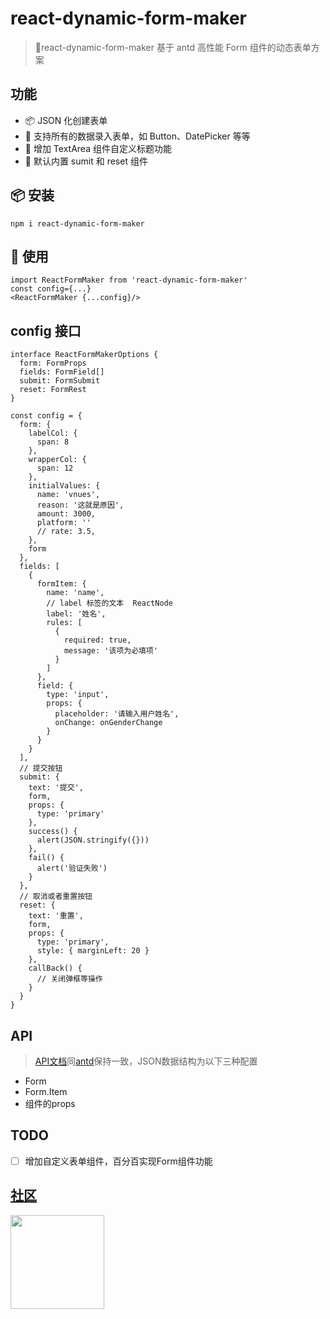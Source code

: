# react-dynamic-form-maker

> 🌇react-dynamic-form-maker 基于 antd 高性能 Form 组件的动态表单方案

## 功能

- 📦 JSON 化创建表单
- 📱 支持所有的数据录入表单，如 Button、DatePicker 等等
- 💪 增加 TextArea 组件自定义标题功能
- 🧳 默认内置 sumit 和 reset 组件

## 📦 安装

```shell
npm i react-dynamic-form-maker
```

## 🔨 使用

```tsx
import ReactFormMaker from 'react-dynamic-form-maker'
const config={...}
<ReactFormMaker {...config}/>
```

## config 接口

```tsx
interface ReactFormMakerOptions {
  form: FormProps
  fields: FormField[]
  submit: FormSubmit
  reset: FormRest
}

const config = {
  form: {
    labelCol: {
      span: 8
    },
    wrapperCol: {
      span: 12
    },
    initialValues: {
      name: 'vnues',
      reason: '这就是原因',
      amount: 3000,
      platform: ''
      // rate: 3.5,
    },
    form
  },
  fields: [
    {
      formItem: {
        name: 'name',
        // label 标签的文本	ReactNode
        label: '姓名',
        rules: [
          {
            required: true,
            message: '该项为必填项'
          }
        ]
      },
      field: {
        type: 'input',
        props: {
          placeholder: '请输入用户姓名',
          onChange: onGenderChange
        }
      }
    }
  ],
  // 提交按钮
  submit: {
    text: '提交',
    form,
    props: {
      type: 'primary'
    },
    success() {
      alert(JSON.stringify({}))
    },
    fail() {
      alert('验证失败')
    }
  },
  // 取消或者重置按钮
  reset: {
    text: '重置',
    form,
    props: {
      type: 'primary',
      style: { marginLeft: 20 }
    },
    callBack() {
      // 关闭弹框等操作
    }
  }
}
```

## API 

> [API文档](https://ant.design/components/form-cn/)同[antd](https://ant.design/components/form-cn/)保持一致，JSON数据结构为以下三种配置

- Form
- Form.Item
- 组件的props

## TODO

- [ ] 增加自定义表单组件，百分百实现Form组件功能

## [社区](https://github.com/art-design-ui/noov.js/issues)

<img src="https://cdn.nlark.com/yuque/0/2020/png/685693/1603718006794-778ac551-99a0-4ffc-b13e-080cff7a78f4.png?x-oss-process=image%2Fresize%2Cw_300" width="150" />
